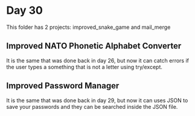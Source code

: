 # Day 30

This folder has 2 projects: improved_snake_game and mail_merge

## Improved NATO Phonetic Alphabet Converter

It is the same that was done back in day 26, but now it can catch errors if the user types a something that is not a letter using try/except.

## Improved Password Manager

It is the same that was done back in day 29, but now it can uses JSON to save your passwords and they can be searched inside the JSON file.